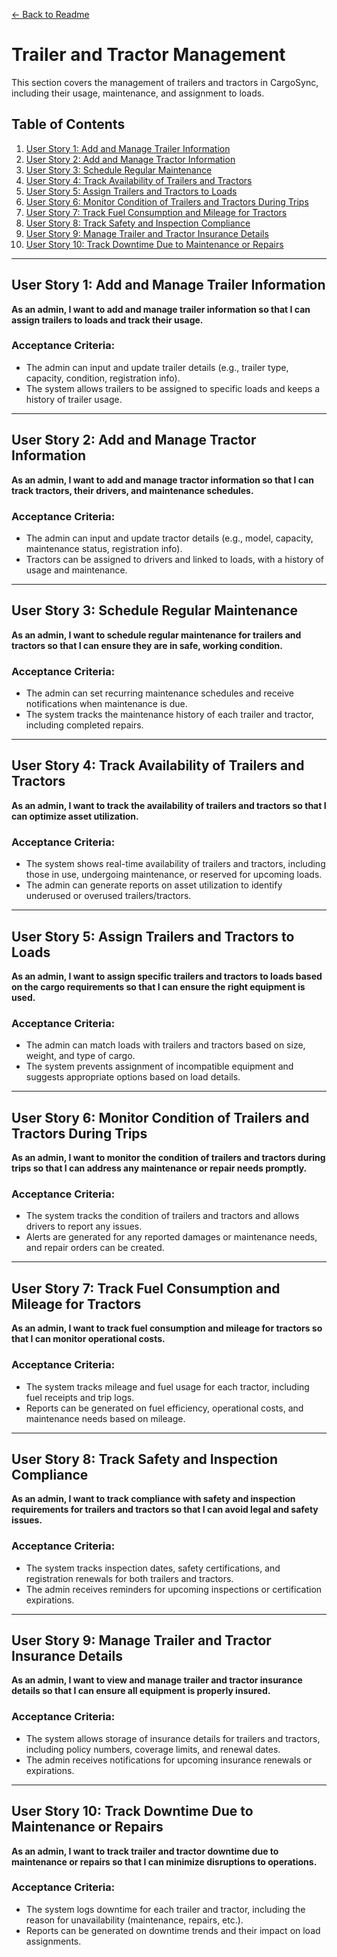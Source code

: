 [← Back to Readme](../readme.md)

# Trailer and Tractor Management

This section covers the management of trailers and tractors in CargoSync, including their usage, maintenance, and assignment to loads.

## Table of Contents
1. [User Story 1: Add and Manage Trailer Information](#user-story-1-add-and-manage-trailer-information)
2. [User Story 2: Add and Manage Tractor Information](#user-story-2-add-and-manage-tractor-information)
3. [User Story 3: Schedule Regular Maintenance](#user-story-3-schedule-regular-maintenance)
4. [User Story 4: Track Availability of Trailers and Tractors](#user-story-4-track-availability-of-trailers-and-tractors)
5. [User Story 5: Assign Trailers and Tractors to Loads](#user-story-5-assign-trailers-and-tractors-to-loads)
6. [User Story 6: Monitor Condition of Trailers and Tractors During Trips](#user-story-6-monitor-condition-of-trailers-and-tractors-during-trips)
7. [User Story 7: Track Fuel Consumption and Mileage for Tractors](#user-story-7-track-fuel-consumption-and-mileage-for-tractors)
8. [User Story 8: Track Safety and Inspection Compliance](#user-story-8-track-safety-and-inspection-compliance)
9. [User Story 9: Manage Trailer and Tractor Insurance Details](#user-story-9-manage-trailer-and-tractor-insurance-details)
10. [User Story 10: Track Downtime Due to Maintenance or Repairs](#user-story-10-track-downtime-due-to-maintenance-or-repairs)

---

## User Story 1: Add and Manage Trailer Information

**As an admin, I want to add and manage trailer information so that I can assign trailers to loads and track their usage.**

### Acceptance Criteria:
- The admin can input and update trailer details (e.g., trailer type, capacity, condition, registration info).
- The system allows trailers to be assigned to specific loads and keeps a history of trailer usage.

---

## User Story 2: Add and Manage Tractor Information

**As an admin, I want to add and manage tractor information so that I can track tractors, their drivers, and maintenance schedules.**

### Acceptance Criteria:
- The admin can input and update tractor details (e.g., model, capacity, maintenance status, registration info).
- Tractors can be assigned to drivers and linked to loads, with a history of usage and maintenance.

---

## User Story 3: Schedule Regular Maintenance

**As an admin, I want to schedule regular maintenance for trailers and tractors so that I can ensure they are in safe, working condition.**

### Acceptance Criteria:
- The admin can set recurring maintenance schedules and receive notifications when maintenance is due.
- The system tracks the maintenance history of each trailer and tractor, including completed repairs.

---

## User Story 4: Track Availability of Trailers and Tractors

**As an admin, I want to track the availability of trailers and tractors so that I can optimize asset utilization.**

### Acceptance Criteria:
- The system shows real-time availability of trailers and tractors, including those in use, undergoing maintenance, or reserved for upcoming loads.
- The admin can generate reports on asset utilization to identify underused or overused trailers/tractors.

---

## User Story 5: Assign Trailers and Tractors to Loads

**As an admin, I want to assign specific trailers and tractors to loads based on the cargo requirements so that I can ensure the right equipment is used.**

### Acceptance Criteria:
- The admin can match loads with trailers and tractors based on size, weight, and type of cargo.
- The system prevents assignment of incompatible equipment and suggests appropriate options based on load details.

---

## User Story 6: Monitor Condition of Trailers and Tractors During Trips

**As an admin, I want to monitor the condition of trailers and tractors during trips so that I can address any maintenance or repair needs promptly.**

### Acceptance Criteria:
- The system tracks the condition of trailers and tractors and allows drivers to report any issues.
- Alerts are generated for any reported damages or maintenance needs, and repair orders can be created.

---

## User Story 7: Track Fuel Consumption and Mileage for Tractors

**As an admin, I want to track fuel consumption and mileage for tractors so that I can monitor operational costs.**

### Acceptance Criteria:
- The system tracks mileage and fuel usage for each tractor, including fuel receipts and trip logs.
- Reports can be generated on fuel efficiency, operational costs, and maintenance needs based on mileage.

---

## User Story 8: Track Safety and Inspection Compliance

**As an admin, I want to track compliance with safety and inspection requirements for trailers and tractors so that I can avoid legal and safety issues.**

### Acceptance Criteria:
- The system tracks inspection dates, safety certifications, and registration renewals for both trailers and tractors.
- The admin receives reminders for upcoming inspections or certification expirations.

---

## User Story 9: Manage Trailer and Tractor Insurance Details

**As an admin, I want to view and manage trailer and tractor insurance details so that I can ensure all equipment is properly insured.**

### Acceptance Criteria:
- The system allows storage of insurance details for trailers and tractors, including policy numbers, coverage limits, and renewal dates.
- The admin receives notifications for upcoming insurance renewals or expirations.

---

## User Story 10: Track Downtime Due to Maintenance or Repairs

**As an admin, I want to track trailer and tractor downtime due to maintenance or repairs so that I can minimize disruptions to operations.**

### Acceptance Criteria:
- The system logs downtime for each trailer and tractor, including the reason for unavailability (maintenance, repairs, etc.).
- Reports can be generated on downtime trends and their impact on load assignments.
